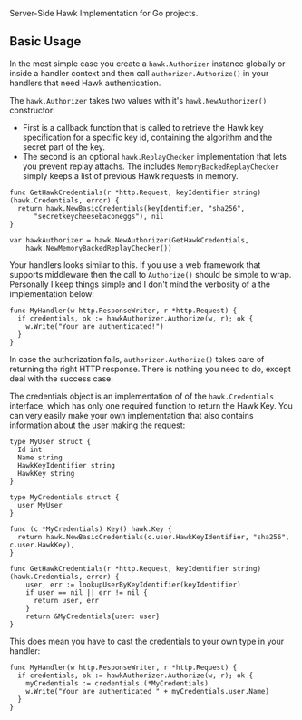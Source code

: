 Server-Side Hawk Implementation for Go projects.


## Basic Usage

In the most simple case you create a `hawk.Authorizer` instance globally or inside a handler context and then call `authorizer.Authorize()` in your handlers that need Hawk authentication.

The `hawk.Authorizer` takes two values with it's `hawk.NewAuthorizer()` constructor:

* First is a callback function that is called to retrieve the Hawk key specification for a specific key id, containing the algorithm and the secret part of the key.
* The second is an optional `hawk.ReplayChecker` implementation that lets you prevent replay attachs. The includes `MemoryBackedReplayChecker` simply keeps a list of previous Hawk requests in memory.

```
func GetHawkCredentials(r *http.Request, keyIdentifier string) (hawk.Credentials, error) {
  return hawk.NewBasicCredentials(keyIdentifier, "sha256",
      "secretkeycheesebaconeggs"), nil
}

var hawkAuthorizer = hawk.NewAuthorizer(GetHawkCredentials,
    hawk.NewMemoryBackedReplayChecker())
```

Your handlers looks similar to this. If you use a web framework that supports middleware then the call to `Authorize()` should be simple to wrap. Personally I keep things simple and I don't mind the verbosity of a the implementation below:

```
func MyHandler(w http.ResponseWriter, r *http.Request) {
  if credentials, ok := hawkAuthorizer.Authorize(w, r); ok {
    w.Write("Your are authenticated!")
  }
}
```

In case the authorization fails, `authorizer.Authorize()` takes care of returning the right HTTP response. There is nothing you need to do, except deal with the success case.

The credentials object is an implementation of of the `hawk.Credentials` interface, which has only one required function to return the Hawk Key. You can very easily make your own implementation that also contains information about the user making the request:

```
type MyUser struct {
  Id int
  Name string
  HawkKeyIdentifier string
  HawkKey string
}

type MyCredentials struct {
  user MyUser
}

func (c *MyCredentials) Key() hawk.Key {
  return hawk.NewBasicCredentials(c.user.HawkKeyIdentifier, "sha256", c.user.HawkKey), 
}

func GetHawkCredentials(r *http.Request, keyIdentifier string) (hawk.Credentials, error) {
    user, err := lookupUserByKeyIdentifier(keyIdentifier)
    if user == nil || err != nil {
      return user, err
    }
    return &MyCredentials{user: user}
}
```

This does mean you have to cast the credentials to your own type in your handler:

```
func MyHandler(w http.ResponseWriter, r *http.Request) {
  if credentials, ok := hawkAuthorizer.Authorize(w, r); ok {
    myCredentials := credentials.(*MyCredentials)
    w.Write("Your are authenticated " + myCredentials.user.Name)
  }
}
```
